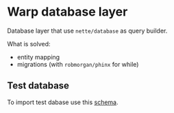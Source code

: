 Warp database layer
=== 

Database layer that use `nette/database` as query builder.

What is solved:

- entity mapping
- migrations (with `robmorgan/phinx` for while)

## Test database

To import test dabase use this [schema](./_doc/create_database.md).
